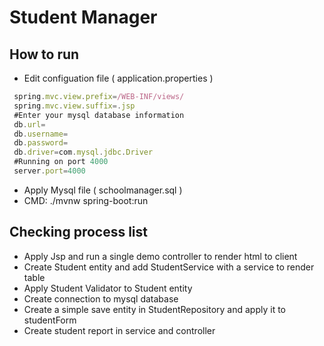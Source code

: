 # Student Manager

## How to run

- Edit configuation file ( application.properties )

```javascript
 spring.mvc.view.prefix=/WEB-INF/views/
 spring.mvc.view.suffix=.jsp
 #Enter your mysql database information
 db.url=
 db.username=
 db.password=
 db.driver=com.mysql.jdbc.Driver
 #Running on port 4000
 server.port=4000
```

- Apply Mysql file ( schoolmanager.sql )
- CMD: ./mvnw spring-boot:run
## Checking process list
- Apply Jsp and run a single demo controller to render html to client
- Create Student entity and add StudentService with a service to render table
- Apply Student Validator to Student entity 
- Create connection to mysql database
- Create a simple save entity in StudentRepository and apply it to studentForm
- Create student report in service and controller
